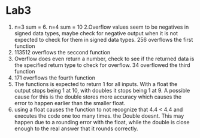 # Lab3
1. n=3 sum = 6. n=4 sum = 10
2.Overflow values seem to be negatives in signed data types, maybe check for negative output when it is not expected to check for them in signed data types. 256 overflows the first function
3.   113512 overflows the seccond function
4.  Overflow does even return a number, check to see if the returned data is the specified return type to check for overflow. 34 overflowed the third function
5.   171 overflows the fourth function
6. The functions is expected to return 1 for all inputs. With a float the output stops being 1 at 10, with doubles it stops being 1 at 9. A possible cause for this is the double stores more accuracy which causes the error to happen earlier than the smaller float. 
8. using a float causes the function to not recognize that 4.4 < 4.4 and executes the code one too many times. the Double doesnt. This may happen due to a rounding error with the float, while the double is close enough to the real answer that it rounds correctly.
